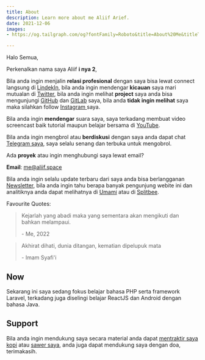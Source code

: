 ```yaml
---
title: About
description: Learn more about me Aliif Arief.
date: 2021-12-06
images:
- https://og.tailgraph.com/og?fontFamily=Roboto&title=About%20Me&titleTailwind=text-gray-800%20font-bold%20text-6xl&titleFontFamily=Inter&text=Learn%20more%20about%20me%20Aliif%20Arief%20&textTailwind=text-gray-700%20text-2xl%20mt-4&logoTailwind=h-8&bgTailwind=bg-white&footer=aliif.space&footerTailwind=text-teal-600&t=1654070936915&refresh=1

---
```

Halo Semua,

Perkenalkan nama saya Aliif  **i nya 2**,

Bila anda ingin menjalin **relasi profesional** dengan saya bisa lewat connect langsung di [LindekIn](https://www.linkedin.com/in/aliif/ "Linkedin Aliif"), bila anda ingin mendengar **kicauan** saya mari mutualan di [Twitter](https://twitter.com/aliifarm "Twitter Aliif"), bila anda ingin melihat **project** saya anda bisa mengunjungi [GitHub](https://github.com/aliifam "GitHub Aliif") dan [GitLab](https://gitlab.com/aliifam "Aliif GitLab") saya, bila anda **tidak ingin melihat** saya maka silahkan follow [Instagram ](https://www.instagram.com/aliif.am/ "Instagram Aliif")saya.

Bila anda ingin **mendengar** suara saya, saya terkadang membuat video screencast baik tutorial maupun belajar bersama di [ YouTube](https://www.youtube.com/aliif "YouTube Aliif").

Bila anda ingin mengbrol atau **berdiskusi** dengan saya anda dapat chat[ Telegram saya](https://t.me/aliifam "Telegram Aliif"), saya selalu senang dan terbuka untuk mengobrol.

Ada **proyek** atau ingin menghubungi saya lewat email?

**Email**: [me@aliif.space](mailto:me@aliif.space)

Bila anda ingin selalu update terbaru dari saya anda bisa berlangganan [Newsletter](https://newsletter.aliif.space), bila anda ingin tahu berapa banyak pengunjung webite ini  dan analitiknya anda dapat melihatnya di [Umami](https://umami.aliif.space/share/C5b0DgXU/aliif.space "Umami Aliif") atau di [Splitbee](https://app.splitbee.io/public/aliif.space "Splitbee Aliif").

Favourite Quotes:

> Kejarlah yang abadi maka yang sementara akan mengikuti dan bahkan melampaui.
>
> \- Me, 2022

> Akhirat dihati, dunia ditangan, kematian dipelupuk mata
>
> \- Imam Syafi'i

## Now

Sekarang ini saya sedang fokus belajar bahasa PHP serta framework Laravel, terkadang juga diselingi belajar ReactJS dan Android dengan bahasa Java.

## Support

Bila anda ingin mendukung saya secara material anda dapat [mentraktir saya kopi](https://trakteer.id/aliifam/tip "traktir kopi") atau [sawer saya](https://saweria.co/aliif "Saweria Aliif"), anda juga dapat mendukung saya dengan doa, terimakasih.